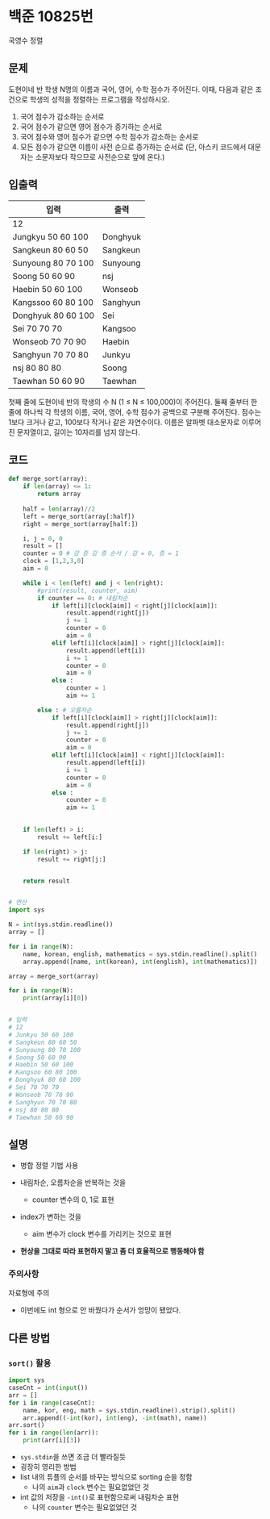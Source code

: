 # 백준 10825번

국영수 정렬

## 문제

도현이네 반 학생 N명의 이름과 국어, 영어, 수학 점수가 주어진다. 이때, 다음과 같은 조건으로 학생의 성적을 정렬하는 프로그램을 작성하시오.

1. 국어 점수가 감소하는 순서로
2. 국어 점수가 같으면 영어 점수가 증가하는 순서로
3. 국어 점수와 영어 점수가 같으면 수학 점수가 감소하는 순서로
4. 모든 점수가 같으면 이름이 사전 순으로 증가하는 순서로 (단, 아스키 코드에서 대문자는 소문자보다 작으므로 사전순으로 앞에 온다.)



## 입출력

| 입력               | 출력     |
| ------------------ | -------- |
| 12                 |          |
| Jungkyu 50 60 100  | Donghyuk |
| Sangkeun 80 60 50  | Sangkeun |
| Sunyoung 80 70 100 | Sunyoung |
| Soong 50 60 90     | nsj      |
| Haebin 50 60 100   | Wonseob  |
| Kangssoo 60 80 100 | Sanghyun |
| Donghyuk 80 60 100 | Sei      |
| Sei 70 70 70       | Kangsoo  |
| Wonseob 70 70 90   | Haebin   |
| Sanghyun 70 70 80  | Junkyu   |
| nsj 80 80 80       | Soong    |
| Taewhan 50 60 90   | Taewhan  |

첫째 줄에 도현이네 반의 학생의 수 N (1 ≤ N ≤ 100,000)이 주어진다. 둘째 줄부터 한 줄에 하나씩 각 학생의 이름, 국어, 영어, 수학 점수가 공백으로 구분해 주어진다. 점수는 1보다 크거나 같고, 100보다 작거나 같은 자연수이다. 이름은 알파벳 대소문자로 이루어진 문자열이고, 길이는 10자리를 넘지 않는다.



## 코드

```python
def merge_sort(array):
    if len(array) <= 1:
        return array
    
    half = len(array)//2
    left = merge_sort(array[:half])
    right = merge_sort(array[half:])

    i, j = 0, 0
    result = []
    counter = 0 # 감 증 감 증 순서 / 감 = 0, 증 = 1
    clock = [1,2,3,0]
    aim = 0

    while i < len(left) and j < len(right):
        #print(result, counter, aim)
        if counter == 0: # 내림차순
            if left[i][clock[aim]] < right[j][clock[aim]]:
                result.append(right[j])
                j += 1
                counter = 0
                aim = 0
            elif left[i][clock[aim]] > right[j][clock[aim]]:
                result.append(left[i])
                i += 1
                counter = 0
                aim = 0
            else :
                counter = 1
                aim += 1

        else : # 오름차순
            if left[i][clock[aim]] > right[j][clock[aim]]:
                result.append(right[j])
                j += 1
                counter = 0
                aim = 0
            elif left[i][clock[aim]] < right[j][clock[aim]]:
                result.append(left[i])
                i += 1
                counter = 0
                aim = 0
            else :
                counter = 0
                aim += 1
                

    if len(left) > i:
        result += left[i:]

    if len(right) > j:
        result += right[j:]


    return result


# 연산
import sys

N = int(sys.stdin.readline())
array = []

for i in range(N):
    name, korean, english, mathematics = sys.stdin.readline().split()
    array.append([name, int(korean), int(english), int(mathematics)])

array = merge_sort(array)    

for i in range(N):    
    print(array[i][0])


# 입력
# 12
# Junkyu 50 60 100
# Sangkeun 80 60 50
# Sunyoung 80 70 100
# Soong 50 60 90
# Haebin 50 60 100
# Kangsoo 60 80 100
# Donghyuk 80 60 100
# Sei 70 70 70
# Wonseob 70 70 90
# Sanghyun 70 70 80
# nsj 80 80 80
# Taewhan 50 60 90
```



## 설명

- 병합 정렬 기법 사용
- 내림차순, 오름차순을 반복하는 것을
  - counter 변수의 0, 1로 표현
- index가 변하는 것을
  - aim 변수가 clock 변수를 가리키는 것으로 표현

- **현상을 그대로 따라 표현하지 말고 좀 더 효율적으로 행동해야 함**



### 주의사항

자료형에 주의

- 이번에도 int 형으로 안 바꿨다가 순서가 엉망이 됐었다.



## 다른 방법

### `sort()` 활용

```python
import sys
caseCnt = int(input())
arr = []
for i in range(caseCnt):
    name, kor, eng, math = sys.stdin.readline().strip().split()
    arr.append((-int(kor), int(eng), -int(math), name))
arr.sort()
for i in range(len(arr)):
    print(arr[i][3])
```

- `sys.stdin`을 쓰면 조금 더 빨라질듯
- 굉장히 영리한 방법
- list 내의 튜플의 순서를 바꾸는 방식으로 sorting 순을 정함
  - 나의 `aim`과 `clock` 변수는 필요없었던 것
- int 값의 저장을 `-int()`로 표현함으로써 내림차순 표현
  - 나의 `counter` 변수는 필요없었던 것

